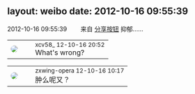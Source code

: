 layout: weibo
date: 2012-10-16 09:55:39
---
<meta name="referrer" content="no-referrer" />

2012-10-16 09:55:39  &nbsp;&nbsp;&nbsp;&nbsp;&nbsp;&nbsp; 来自 <a href="http://app.weibo.com/t/feed/cUcI1A" rel="nofollow">分享按钮</a>
抑郁…… ​​​

<table style="width: 100%;">
  <tr>
    <td style="width: 40px;"><img style="border-radius:50%" src="https://tva3.sinaimg.cn/crop.0.0.1242.1242.50/801f7e9ajw8f3peekcgoqj20yi0yidg9.jpg?KID=imgbed,tva&Expires=1624463464&ssig=HJwRnRW%2FKe"></td>
    <td colspan="2"><small>xcv58_ 12-10-16 20:52</small><br/>What's wrong?</td>
  </tr>
</table>

<table style="width: 100%;">
  <tr>
    <td style="width: 40px;"><img style="border-radius:50%" src="https://tva4.sinaimg.cn/crop.0.0.180.180.50/735b8c72jw1e8qgp5bmzyj2050050aa8.jpg?KID=imgbed,tva&Expires=1624463464&ssig=wfxh3rlwtE"></td>
    <td colspan="2"><small>zxwing-opera 12-10-16 10:17</small><br/>肿么呢又？</td>
  </tr>
</table>
